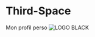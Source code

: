 # Third-Space
Mon profil perso
![LOGO BLACK](https://github.com/ThirdSpace3/Third-Space/assets/153079676/16ce8e59-017c-4af4-9bf9-cdc0c9b77aa0)
